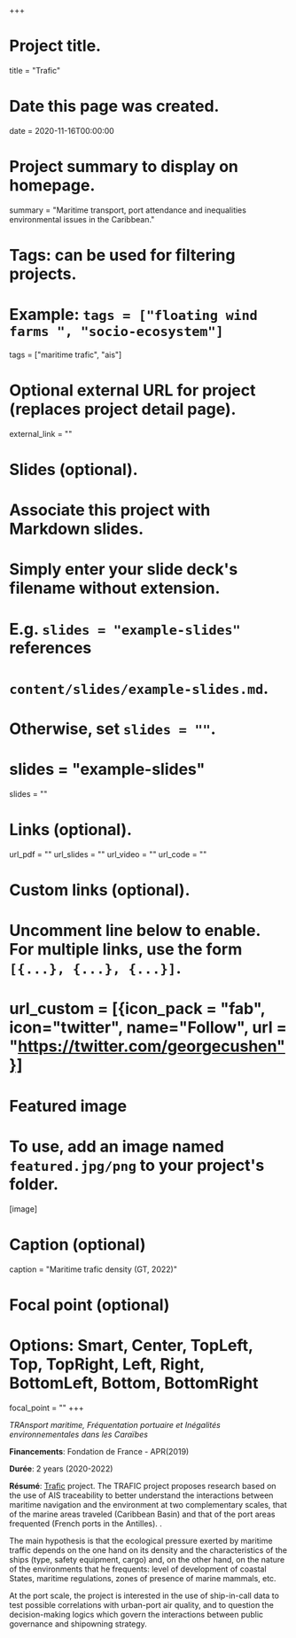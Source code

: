 +++
# Project title.
title = "Trafic"

# Date this page was created.
date = 2020-11-16T00:00:00

# Project summary to display on homepage.
summary = "Maritime transport, port attendance and inequalities environmental issues in the Caribbean."

# Tags: can be used for filtering projects.
# Example: `tags = ["floating wind farms ", "socio-ecosystem"]`
tags = ["maritime trafic", "ais"]

# Optional external URL for project (replaces project detail page).
external_link = ""

# Slides (optional).
#   Associate this project with Markdown slides.
#   Simply enter your slide deck's filename without extension.
#   E.g. `slides = "example-slides"` references 
#   `content/slides/example-slides.md`.
#   Otherwise, set `slides = ""`.
# slides = "example-slides"
 slides = ""

# Links (optional).
url_pdf = ""
url_slides = ""
url_video = ""
url_code = ""

# Custom links (optional).
#   Uncomment line below to enable. For multiple links, use the form `[{...}, {...}, {...}]`.
# url_custom = [{icon_pack = "fab", icon="twitter", name="Follow", url = "https://twitter.com/georgecushen"}]

# Featured image
# To use, add an image named `featured.jpg/png` to your project's folder. 
[image]
  # Caption (optional)
  caption = "Maritime trafic density (GT, 2022)"
  
  # Focal point (optional)
  # Options: Smart, Center, TopLeft, Top, TopRight, Left, Right, BottomLeft, Bottom, BottomRight
  focal_point = ""
+++



_TRAnsport maritime, Fréquentation portuaire et Inégalités environnementales dans les Caraïbes_


__Financements__: Fondation de France - APR(2019) 

__Durée__: 2 years (2020-2022)

__Résumé__: 
[Trafic](https://www-iuem.univ-brest.fr/pops/projects/ohm-littoral-caraibe-trafic) project. The TRAFIC project proposes research based on the use of AIS traceability to better understand the interactions between maritime navigation and the environment at two complementary scales, that of the marine areas traveled (Caribbean Basin) and that of the port areas frequented (French ports in the Antilles). .

The main hypothesis is that the ecological pressure exerted by maritime traffic depends on the one hand on its density and the characteristics of the ships (type, safety equipment, cargo) and, on the other hand, on the nature of the environments that he frequents: level of development of coastal States, maritime regulations, zones of presence of marine mammals, etc.

At the port scale, the project is interested in the use of ship-in-call data to test possible correlations with urban-port air quality, and to question the decision-making logics which govern the interactions between public governance and shipowning strategy.





